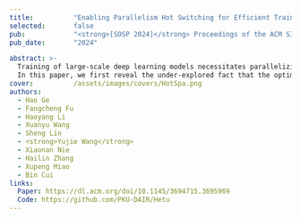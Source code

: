 ```yaml
---
title:          "Enabling Parallelism Hot Switching for Efficient Training of Large Language Models"
selected:       false
pub:            "<strong>[SOSP 2024]</strong> Proceedings of the ACM SIGOPS 30th Symposium on Operating Systems Principles"
pub_date:       "2024"

abstract: >-
  Training of large-scale deep learning models necessitates parallelizing the model and data across numerous devices, and the choice of parallelism strategy substantially depends on the training workloads such as memory consumption, computation cost, and communication cost. Current approaches generally assume uniform training workloads across samples in a given task. Thus, existing systems are designed to adopt a static parallelism strategy throughout one training process. Nevertheless, when training models with sequence inputs, this assumption fails due to the sequence length variation across samples. Consequently, training with a static parallelism strategy would result in sub-optimal performance.
  In this paper, we first reveal the under-explored fact that the optimal parallelism strategy varies even for the sequences within a single mini-batch. Motivated by this, we present HotSPa, a novel system that adopts multiple parallelism strategies for efficient training with sequence inputs. To be specific, given a mini-batch of training sequences, HotSPa partitions them into multiple groups and applies different parallelism strategies to process each group individually. To enable the hot switching between strategies, HotSPa transfers model parameters and accumulated gradients among the devices on the fly. Significant solutions are proposed with the hope of seamless and rapid parallelism hot switching. Firstly, we design a graph compiler, which generates distributed computation graphs for different parallelism strategies simultaneously, and orchestrates them to share a single model storage backbone. Secondly, we develop a simple yet effective hot switch planner, which heuristically deduces communication plans to accelerate the transition of model partitioning given any pairs of strategies. Extensive experiments on large language model training demonstrate that HotSPa can be up to 2.99× faster than Megatron-LM and DeepSpeed that utilize static parallelism strategies.
cover:          /assets/images/covers/HotSpa.png
authors:
  - Hao Ge
  - Fangcheng Fu
  - Haoyang Li
  - Xuanyu Wang
  - Sheng Lin
  - <strong>Yujie Wang</strong>
  - Xiaonan Nie
  - Hailin Zhang
  - Xupeng Miao
  - Bin Cui
links:
  Paper: https://dl.acm.org/doi/10.1145/3694715.3695969
  Code: https://github.com/PKU-DAIR/Hetu
---
```

